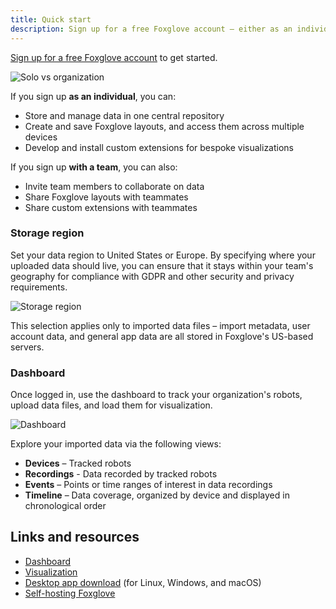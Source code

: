 ```yaml
---
title: Quick start
description: Sign up for a free Foxglove account – either as an individual or with a team.
---
```


[Sign up for a free Foxglove account](https://console.foxglove.dev/signup) to get started.

![Solo vs organization](/img/docs/introduction/solo-vs-organization.png)

If you sign up **as an individual**, you can:

- Store and manage data in one central repository
- Create and save Foxglove layouts, and access them across multiple devices
- Develop and install custom extensions for bespoke visualizations

If you sign up **with a team**, you can also:

- Invite team members to collaborate on data
- Share Foxglove layouts with teammates
- Share custom extensions with teammates

### Storage region

Set your data region to United States or Europe. By specifying where your uploaded data should live, you can ensure that it stays within your team's geography for compliance with GDPR and other security and privacy requirements.

![Storage region](/img/docs/introduction/storage-region.png)

This selection applies only to imported data files – import metadata, user account data, and general app data are all stored in Foxglove's US-based servers.

### Dashboard

Once logged in, use the dashboard to track your organization's robots, upload data files, and load them for visualization.

![Dashboard](/img/docs/introduction/dashboard.png)

Explore your imported data via the following views:

- **Devices** – Tracked robots
- **Recordings** - Data recorded by tracked robots
- **Events** – Points or time ranges of interest in data recordings
- **Timeline** – Data coverage, organized by device and displayed in chronological order

## Links and resources

- [Dashboard](https://console.foxglove.dev/dashboard)
- [Visualization](https://studio.foxglove.dev/)
- [Desktop app download](https://foxglove.dev/download) (for Linux, Windows, and macOS)
- [Self-hosting Foxglove](/docs/self-hosting/introduction)
